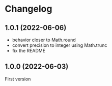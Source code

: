 # Changelog

## 1.0.1 (2022-06-06)
- behavior closer to Math.round
- convert precision to integer using Math.trunc
- fix the README

## 1.0.0 (2022-06-03)
First version
